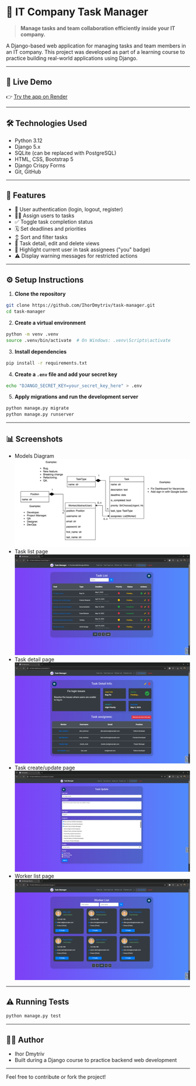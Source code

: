 ﻿# 🧠 IT Company Task Manager

> **Manage tasks and team collaboration efficiently inside your IT company.**

A Django-based web application for managing tasks and team members in an IT company. This project was developed as part of a learning course to practice building real-world applications using Django.

---


## 🔗 Live Demo

👉 [Try the app on Render](https://ihor-dmytriv-task-manager.onrender.com)


---


## 🛠 Technologies Used

* Python 3.12
* Django 5.x
* SQLite (can be replaced with PostgreSQL)
* HTML, CSS, Bootstrap 5
* Django Crispy Forms
* Git, GitHub

---

## 🚀 Features

* 🔐 User authentication (login, logout, register)
* 🧑‍💻 Assign users to tasks
* ✅ Toggle task completion status
* 🗓️ Set deadlines and priorities
* ↕️ Sort and filter tasks
* 📅 Task detail, edit and delete views
* 👤 Highlight current user in task assignees ("you" badge)
* ⚠️ Display warning messages for restricted actions

---

## ⚙️ Setup Instructions

1. **Clone the repository**

```bash
git clone https://github.com/IhorDmytriv/task-manager.git
cd task-manager
```

2. **Create a virtual environment**

```bash
python -m venv .venv
source .venv/bin/activate  # On Windows: .venv\Scripts\activate
```

3. **Install dependencies**

```bash
pip install -r requirements.txt
```

4. **Create a `.env` file and add your secret key**

```bash
echo "DJANGO_SECRET_KEY=your_secret_key_here" > .env
```

5. **Apply migrations and run the development server**

```bash
python manage.py migrate
python manage.py runserver
```

---

## 📊 Screenshots
* Models Diagram
![Models Diagram](screenshots/models_diagram.png)
* Task list page
![Task list page](screenshots/task_list_page.png)
* Task detail page
![Task detail page](screenshots/task_detail_page.png)
* Task create/update page
![Task create/update page](screenshots/task_create_update_page.png)
* Worker list page
![Worker list page](screenshots/worker_list_page.png)

---

## ⚠️ Running Tests

```bash
python manage.py test
```

---

## 👩‍💼 Author

* Ihor Dmytriv
* Built during a Django course to practice backend web development

---

Feel free to contribute or fork the project!
